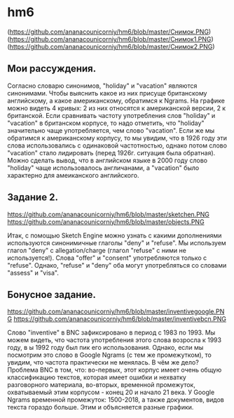 # hm6
(https://github.com/ananacounicorniy/hm6/blob/master/Снимок.PNG)
(https://github.com/ananacounicorniy/hm6/blob/master/Снимок1.PNG)
(https://github.com/ananacounicorniy/hm6/blob/master/Снимок2.PNG)
## Мои рассуждения.
Согласно словарю синонимов, "holiday" и "vacation" являются синонимами. Чтобы выяснить какое из них присуще британскому английскому, а какое американскому, обратимся к Ngrams. На графике можно видеть 4 кривых: 2 из них относятся к американской версии, 2 к британской. Если сравнивать частоту употребления слов "holiday" и "vacation" в британском корпусе, то надо отметить, что "holiday" значительно чаще употребляется, чем слово "vacation". Если же мы обратимся к американскому корпусу, то мы увидим, что в 1926 году эти слова использовались с одинаковой частотностью, однако потом слово "vacation" стало лидировать (перед 1926г. ситуация была обратная). Можно сделать вывод, что в английском языке в 2000 году слово "holiday" чаще использовалось англичанами, а "vacation" было характерно для амеиканского английского.
## Задание 2.
https://github.com/ananacounicorniy/hm6/blob/master/sketchen.PNG
https://github.com/ananacounicorniy/hm6/blob/master/objects.PNG

Итак, с помощью Sketch Engine можно узнать с какими дополнениями используются синонимичные глаголы "deny" и "refuse". Мы используем глагол "deny" с allegation/charge (глагол "refuse" с ними не используется!). Слова "offer" и "consent" употребляются только с "refuse". Однако, "refuse" и "deny" оба могут употребляться со словами "assess" и "visa".
## Бонусное задание.
https://github.com/ananacounicorniy/hm6/blob/master/inventivegoogle.PNG
https://github.com/ananacounicorniy/hm6/blob/master/inventivebcn.PNG

Слово "inventive" в BNC зафиксировано в период с 1983 по 1993. Мы можем видеть, что частота употребления этого слова возросла к 1993 году, в ы 1992 году был пик его использования. Однако, если мы посмотрим это слово в Google Ngrams (с тем же промежутком), то увидим, что частота практически не менялась. В чём же дело? Проблема BNC в том, что: во-первых, этот корпус имеет очень общую классификацию текстов, которая имеет ошибки и нехватку разговорного материала, во-вторых, временной промежуток, охватываемый этим корпусом - конец 20 и начало 21 века. У Google Ngrams временной промежуток: 1500-2018, а также документов, видов текста гораздо больше. Этим и объясняется разные графики.
